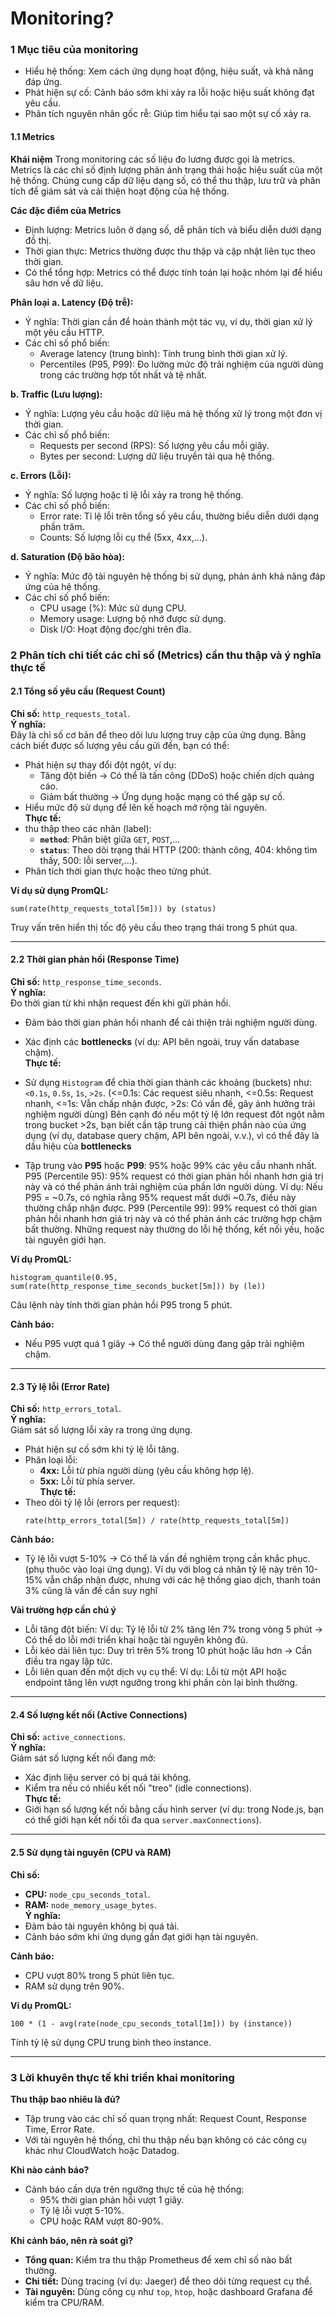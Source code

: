 # Monitoring?

### 1 Mục tiêu của monitoring

- Hiểu hệ thống: Xem cách ứng dụng hoạt động, hiệu suất, và khả năng đáp ứng.
- Phát hiện sự cố: Cảnh báo sớm khi xảy ra lỗi hoặc hiệu suất không đạt yêu cầu.
- Phân tích nguyên nhân gốc rễ: Giúp tìm hiểu tại sao một sự cố xảy ra.
  
#### 1.1 Metrics
**Khái niệm**
Trong monitoring các số liệu đo lương được gọi là metrics.
Metrics là các chỉ số định lượng phản ánh trạng thái hoặc hiệu suất của một hệ thống. Chúng cung cấp dữ liệu dạng số, có thể thu thập, lưu trữ và phân tích để giám sát và cải thiện hoạt động của hệ thống.

**Các đặc điểm của Metrics**
- Định lượng: Metrics luôn ở dạng số, dễ phân tích và biểu diễn dưới dạng đồ thị.
- Thời gian thực: Metrics thường được thu thập và cập nhật liên tục theo thời gian.
- Có thể tổng hợp: Metrics có thể được tính toán lại hoặc nhóm lại để hiểu sâu hơn về dữ liệu.
  
**Phân loại**
**a. Latency (Độ trễ):**
- Ý nghĩa: Thời gian cần để hoàn thành một tác vụ, ví dụ, thời gian xử lý một yêu cầu HTTP.
- Các chỉ số phổ biến:
  - Average latency (trung bình): Tính trung bình thời gian xử lý.
  - Percentiles (P95, P99): Đo lường mức độ trải nghiệm của người dùng trong các trường hợp tốt nhất và tệ nhất.
  
**b. Traffic (Lưu lượng):**
- Ý nghĩa: Lượng yêu cầu hoặc dữ liệu mà hệ thống xử lý trong một đơn vị thời gian.
- Các chỉ số phổ biến:
  - Requests per second (RPS): Số lượng yêu cầu mỗi giây.
  - Bytes per second: Lượng dữ liệu truyền tải qua hệ thống.

**c. Errors (Lỗi):**
- Ý nghĩa: Số lượng hoặc tỉ lệ lỗi xảy ra trong hệ thống.
- Các chỉ số phổ biến:
  - Error rate: Tỉ lệ lỗi trên tổng số yêu cầu, thường biểu diễn dưới dạng phần trăm.
  - Counts: Số lượng lỗi cụ thể (5xx, 4xx,...).

**d. Saturation (Độ bão hòa):**
- Ý nghĩa: Mức độ tài nguyên hệ thống bị sử dụng, phản ánh khả năng đáp ứng của hệ thống.
-  Các chỉ số phổ biến:
   - CPU usage (%): Mức sử dụng CPU.
   -  Memory usage: Lượng bộ nhớ được sử dụng.
   -  Disk I/O: Hoạt động đọc/ghi trên đĩa.

### 2 Phân tích chi tiết các chỉ số (Metrics) cần thu thập và ý nghĩa thực tế

#### 2.1 Tổng số yêu cầu (Request Count)

**Chỉ số:** `http_requests_total`.  
**Ý nghĩa:**  
   Đây là chỉ số cơ bản để theo dõi lưu lượng truy cập của ứng dụng. Bằng cách biết được số lượng yêu cầu gửi đến, bạn có thể:  
   - Phát hiện sự thay đổi đột ngột, ví dụ:
     - Tăng đột biến -> Có thể là tấn công (DDoS) hoặc chiến dịch quảng cáo.
     - Giảm bất thường -> Ứng dụng hoặc mạng có thể gặp sự cố.  
   - Hiểu mức độ sử dụng để lên kế hoạch mở rộng tài nguyên.  
**Thực tế:**  
   - thu thập theo các nhãn (label):  
     - **`method`**: Phân biệt giữa `GET`, `POST`,...  
     - **`status`**: Theo dõi trạng thái HTTP (200: thành công, 404: không tìm thấy, 500: lỗi server,...).  
   - Phân tích thời gian thực hoặc theo từng phút.  

**Ví dụ sử dụng PromQL:**  
```promql
sum(rate(http_requests_total[5m])) by (status)
```  
Truy vấn trên hiển thị tốc độ yêu cầu theo trạng thái trong 5 phút qua.

---

#### 2.2 Thời gian phản hồi (Response Time)

**Chỉ số:** `http_response_time_seconds`.  
**Ý nghĩa:**  
   Đo thời gian từ khi nhận request đến khi gửi phản hồi.  
   - Đảm bảo thời gian phản hồi nhanh để cải thiện trải nghiệm người dùng.  
   - Xác định các **bottlenecks** (ví dụ: API bên ngoài, truy vấn database chậm).  
**Thực tế:**  
   - Sử dụng `Histogram` để chia thời gian thành các khoảng (buckets) như: `<0.1s`, `0.5s`, `1s`, `>2s`. 
(<=0.1s: Các request siêu nhanh, <=0.5s: Request nhanh, <=1s: Vẫn chấp nhận được, >2s: Có vấn đề, gây ảnh hưởng trải nghiệm người dùng)
Bên cạnh đó nếu một tỷ lệ lớn request đôt ngột nằm trong bucket >2s, bạn biết cần tập trung cải thiện phần nào của ứng dụng (ví dụ, database query chậm, API bên ngoài, v.v.), vì có thể đây là dấu hiệu của **bottlenecks**
	
   - Tập trung vào **P95** hoặc **P99**: 95% hoặc 99% các yêu cầu nhanh nhất.  
   P95 (Percentile 95): 95% request có thời gian phản hồi nhanh hơn giá trị này và có thể phản ánh trải nghiệm của phần lớn người dùng.
   Ví dụ: Nếu P95 = ~0.7s, có nghĩa rằng 95% request mất dưới ~0.7s, điều này thường chấp nhận được.
   P99 (Percentile 99): 99% request có thời gian phản hồi nhanh hơn giá trị này và có thể phản ánh các trường hợp chậm bất thường. Những request này thường do lỗi hệ thống, kết nối yếu, hoặc tài nguyên giới hạn.


**Ví dụ PromQL:**  
```promql
histogram_quantile(0.95, sum(rate(http_response_time_seconds_bucket[5m])) by (le))
```  
Câu lệnh này tính thời gian phản hồi P95 trong 5 phút.

**Cảnh báo:**  
- Nếu P95 vượt quá 1 giây -> Có thể người dùng đang gặp trải nghiệm chậm.  

---

#### 2.3 Tỷ lệ lỗi (Error Rate)

**Chỉ số:** `http_errors_total`.  
**Ý nghĩa:**  
   Giám sát số lượng lỗi xảy ra trong ứng dụng.  
   - Phát hiện sự cố sớm khi tỷ lệ lỗi tăng.  
   - Phân loại lỗi:  
     - **4xx:** Lỗi từ phía người dùng (yêu cầu không hợp lệ).  
     - **5xx:** Lỗi từ phía server.  
**Thực tế:**  
   - Theo dõi tỷ lệ lỗi (errors per request):  
     ```promql
     rate(http_errors_total[5m]) / rate(http_requests_total[5m])
     ```  

**Cảnh báo:**  
- Tỷ lệ lỗi vượt 5-10% -> Có thể là vấn đề nghiêm trọng cần khắc phục. (phụ thuôc vào loại ứng dụng).
Ví dụ với blog cá nhân tỷ lệ này trên 10-15% vẫn chấp nhận được, nhưng với các hệ thống giao dịch, thanh toán 3% cũng là vấn đề cần suy nghĩ

**Vài trường hợp cần chú ý**
- Lỗi tăng đột biến:
Ví dụ: Tỷ lệ lỗi từ 2% tăng lên 7% trong vòng 5 phút -> Có thể do lỗi mới triển khai hoặc tài nguyên không đủ.
- Lỗi kéo dài liên tục:
Duy trì trên 5% trong 10 phút hoặc lâu hơn -> Cần điều tra ngay lập tức.
- Lỗi liên quan đến một dịch vụ cụ thể:
Ví dụ: Lỗi từ một API hoặc endpoint tăng lên vượt ngưỡng trong khi phần còn lại bình thường.
---

#### 2.4 Số lượng kết nối (Active Connections)

**Chỉ số:** `active_connections`.  
**Ý nghĩa:**  
   Giám sát số lượng kết nối đang mở:  
   - Xác định liệu server có bị quá tải không.  
   - Kiểm tra nếu có nhiều kết nối "treo" (idle connections).  
**Thực tế:**  
   - Giới hạn số lượng kết nối bằng cấu hình server (ví dụ: trong Node.js, bạn có thể giới hạn kết nối tối đa qua `server.maxConnections`).  

---

#### 2.5 Sử dụng tài nguyên (CPU và RAM)

**Chỉ số:**  
   - **CPU:** `node_cpu_seconds_total`.  
   - **RAM:** `node_memory_usage_bytes`.  
**Ý nghĩa:**  
   - Đảm bảo tài nguyên không bị quá tải.  
   - Cảnh báo sớm khi ứng dụng gần đạt giới hạn tài nguyên.  

**Cảnh báo:**  
- CPU vượt 80% trong 5 phút liên tục.  
- RAM sử dụng trên 90%.  

**Ví dụ PromQL:**  
```promql
100 * (1 - avg(rate(node_cpu_seconds_total[1m])) by (instance))
```  
Tính tỷ lệ sử dụng CPU trung bình theo instance.

---

### 3 Lời khuyên thực tế khi triển khai monitoring

**Thu thập bao nhiêu là đủ?**  
   - Tập trung vào các chỉ số quan trọng nhất: Request Count, Response Time, Error Rate.  
   - Với tài nguyên hệ thống, chỉ thu thập nếu bạn không có các công cụ khác như CloudWatch hoặc Datadog.  

**Khi nào cảnh báo?**  
   - Cảnh báo cần dựa trên ngưỡng thực tế của hệ thống:  
     - 95% thời gian phản hồi vượt 1 giây.  
     - Tỷ lệ lỗi vượt 5-10%.  
     - CPU hoặc RAM vượt 80-90%.  

**Khi cảnh báo, nên rà soát gì?**  
   - **Tổng quan:** Kiểm tra thu thập Prometheus để xem chỉ số nào bất thường.  
   - **Chi tiết:** Dùng tracing (ví dụ: Jaeger) để theo dõi từng request cụ thể.  
   - **Tài nguyên:** Dùng công cụ như `top`, `htop`, hoặc dashboard Grafana để kiểm tra CPU/RAM.  